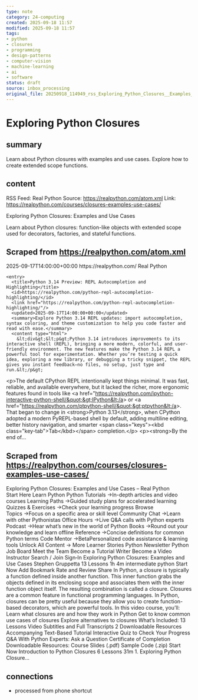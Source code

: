```yaml
---
type: note
category: 24-computing
created: 2025-09-18 11:57
modified: 2025-09-18 11:57
tags:
- python
- closures
- programming
- design-patterns
- computer-vision
- machine-learning
- ai
- software
status: draft
source: inbox_processing
original_file: 20250918_114949_rss_Exploring_Python_Closures__Examples_and_Use_Cases.txt
---
```



# Exploring Python Closures

## summary
Learn about Python closures with examples and use cases. Explore how to create extended scope functions.

## content
RSS Feed: Real Python
Source: https://realpython.com/atom.xml
Link: https://realpython.com/courses/closures-examples-use-cases/

Exploring Python Closures: Examples and Use Cases

Learn about Python closures: function-like objects with extended scope used for decorators, factories, and stateful functions.

## Scraped from https://realpython.com/atom.xml
<?xml version="1.0" encoding="utf-8"?>
<feed xmlns="http://www.w3.org/2005/Atom">

  <title>Real Python</title>
  <link href="https://realpython.com/atom.xml" rel="self"/>
  <link href="https://realpython.com/"/>
  <updated>2025-09-17T14:00:00+00:00</updated>
  <id>https://realpython.com/</id>
  <author>
    <name>Real Python</name>
  </author>

  
    <entry>
      <title>Python 3.14 Preview: REPL Autocompletion and Highlighting</title>
      <id>https://realpython.com/python-repl-autocompletion-highlighting/</id>
      <link href="https://realpython.com/python-repl-autocompletion-highlighting/"/>
      <updated>2025-09-17T14:00:00+00:00</updated>
      <summary>Explore Python 3.14 REPL updates: import autocompletion, syntax coloring, and theme customization to help you code faster and read with ease.</summary>
      <content type="html">
        &lt;div&gt;&lt;p&gt;Python 3.14 introduces improvements to its interactive shell (REPL), bringing a more modern, colorful, and user-friendly environment. The new features make the Python 3.14 REPL a powerful tool for experimentation. Whether you’re testing a quick idea, exploring a new library, or debugging a tricky snippet, the REPL gives you instant feedback—no files, no setup, just type and run.&lt;/p&gt;
&lt;p&gt;The default CPython REPL intentionally kept things minimal. It was fast, reliable, and available everywhere, but it lacked the richer, more ergonomic features found in tools like &lt;a href=&quot;https://realpython.com/ipython-interactive-python-shell/&quot;&gt;IPython&lt;/a&gt; or &lt;a href=&quot;https://realpython.com/ptpython-shell/&quot;&gt;ptpython&lt;/a&gt;. That began to change in &lt;strong&gt;Python 3.13&lt;/strong&gt;, when CPython adopted a modern PyREPL-based shell by default, adding multiline editing, better history navigation, and smarter &lt;span class=&quot;keys&quot;&gt;&lt;kbd class=&quot;key-tab&quot;&gt;Tab&lt;/kbd&gt;&lt;/span&gt; completion.&lt;/p&gt;
&lt;p&gt;&lt;strong&gt;By the end of...


## Scraped from https://realpython.com/courses/closures-examples-use-cases/
Exploring Python Closures: Examples and Use Cases – Real Python Start&nbsp;Here Learn Python Python Tutorials&nbsp;→In-depth articles and video courses Learning Paths&nbsp;→Guided study plans for accelerated learning Quizzes & Exercises&nbsp;→Check your learning progress Browse Topics&nbsp;→Focus on a specific area or skill level Community Chat&nbsp;→Learn with other Pythonistas Office Hours&nbsp;→Live Q&A calls with Python experts Podcast&nbsp;→Hear what’s new in the world of Python Books&nbsp;→Round out your knowledge and learn offline Reference&nbsp;→Concise definitions for common Python terms Code Mentor&nbsp;→BetaPersonalized code assistance &amp; learning tools Unlock All Content&nbsp;→ More Learner Stories Python Newsletter Python Job Board Meet the Team Become a Tutorial Writer Become a Video Instructor Search / Join Sign&#8209;In Exploring Python Closures: Examples and Use Cases Stephen Gruppetta 13&nbsp;Lessons 1h&nbsp;4m intermediate python Start Now Add Bookmark Rate and Review Share In Python, a closure is typically a function defined inside another function. This inner function grabs the objects defined in its enclosing scope and associates them with the inner function object itself. The resulting combination is called a closure. Closures are a common feature in functional programming languages. In Python, closures can be pretty useful because they allow you to create function-based decorators, which are powerful tools. In this video course, you&rsquo;ll: Learn what closures are and how they work in Python Get to know common use cases of closures Explore alternatives to closures What’s Included: 13 Lessons Video Subtitles and Full Transcripts 2 Downloadable Resources Accompanying Text-Based Tutorial Interactive Quiz to Check Your Progress Q&amp;A With Python Experts: Ask a Question Certificate of Completion Downloadable Resources: Course Slides (.pdf) Sample Code (.zip) Start Now Introduction to Python Closures 6 Lessons 31m 1. Exploring Python Closure...


## connections
- processed from phone shortcut
